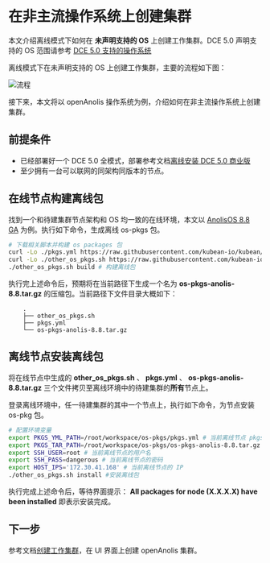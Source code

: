 # 在非主流操作系统上创建集群

本文介绍离线模式下如何在 **未声明支持的 OS** 上创建工作集群。DCE 5.0 声明支持的 OS 范围请参考
[DCE 5.0 支持的操作系统](../../install/commercial/deploy-requirements.md)

离线模式下在未声明支持的 OS 上创建工作集群，主要的流程如下图：

![流程](https://docs.daocloud.io/daocloud-docs-images/docs/zh/docs/kpanda/images/otherlinux.png)

接下来，本文将以 openAnolis 操作系统为例，介绍如何在非主流操作系统上创建集群。

## 前提条件

- 已经部署好一个 DCE 5.0 全模式，部署参考文档[离线安装 DCE 5.0 商业版](../../install/commercial/start-install.md)
- 至少拥有一台可以联网的同架构同版本的节点。

## 在线节点构建离线包

找到一个和待建集群节点架构和 OS 均一致的在线环境，本文以 [AnolisOS 8.8 GA](https://openanolis.cn/download) 为例。执行如下命令，生成离线 os-pkgs 包。

```bash
# 下载相关脚本并构建 os packages 包
curl -Lo ./pkgs.yml https://raw.githubusercontent.com/kubean-io/kubean/main/build/os-packages/others/pkgs.yml
curl -Lo ./other_os_pkgs.sh https://raw.githubusercontent.com/kubean-io/kubean/main/build/os-packages/others/other_os_pkgs.sh && chmod +x  other_os_pkgs.sh
./other_os_pkgs.sh build # 构建离线包
```

执行完上述命令后，预期将在当前路径下生成一个名为 __os-pkgs-anolis-8.8.tar.gz__ 的压缩包。当前路径下文件目录大概如下：

```console
    .
    ├── other_os_pkgs.sh
    ├── pkgs.yml
    └── os-pkgs-anolis-8.8.tar.gz
```

## 离线节点安装离线包

将在线节点中生成的 __other_os_pkgs.sh__ 、 __pkgs.yml__ 、 __os-pkgs-anolis-8.8.tar.gz__ 三个文件拷贝至离线环境中的待建集群的**所有**节点上。

登录离线环境中，任一待建集群的其中一个节点上，执行如下命令，为节点安装 os-pkg 包。

```bash
# 配置环境变量
export PKGS_YML_PATH=/root/workspace/os-pkgs/pkgs.yml # 当前离线节点 pkgs.yml 文件的路径
export PKGS_TAR_PATH=/root/workspace/os-pkgs/os-pkgs-anolis-8.8.tar.gz # 当前离线节点 os-pkgs-anolis-8.8.tar.gz 的路径
export SSH_USER=root # 当前离线节点的用户名
export SSH_PASS=dangerous # 当前离线节点的密码
export HOST_IPS='172.30.41.168' # 当前离线节点的 IP
./other_os_pkgs.sh install #安装离线包
```

执行完成上述命令后，等待界面提示： __All packages for node (X.X.X.X) have been installed__ 即表示安装完成。

## 下一步

参考文档[创建工作集群](../user-guide/clusters/create-cluster.md)，在 UI 界面上创建 openAnolis 集群。
